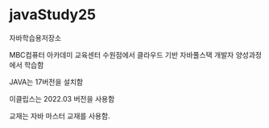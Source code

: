 # javaStudy25
자바학습용저장소

 MBC컴퓨터 아카데미 교육센터 수원점에서 클라우드 기반 자바풀스택 개발자 양성과정에서 학습함

 JAVA는 17버전을 설치함

 이클립스는 2022.03 버전을 사용함

 교재는 자바 마스터 교재를 사용함.
